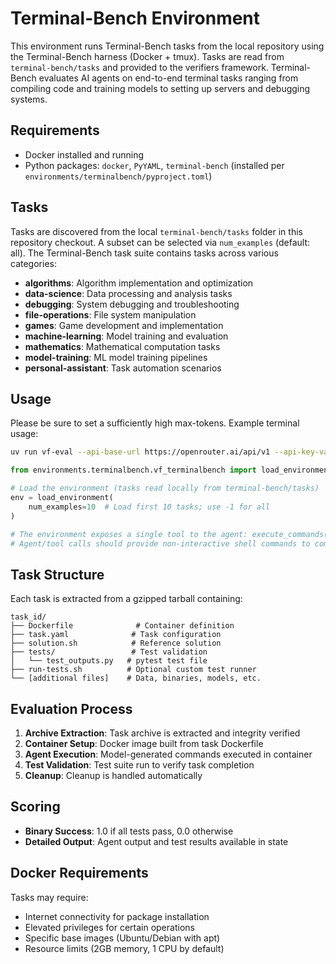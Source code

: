 # Terminal-Bench Environment

This environment runs Terminal-Bench tasks from the local repository using the Terminal-Bench harness (Docker + tmux). Tasks are read from `terminal-bench/tasks` and provided to the verifiers framework. Terminal-Bench evaluates AI agents on end-to-end terminal tasks ranging from compiling code and training models to setting up servers and debugging systems.

## Requirements

- Docker installed and running
- Python packages: `docker`, `PyYAML`, `terminal-bench` (installed per `environments/terminalbench/pyproject.toml`)

## Tasks

Tasks are discovered from the local `terminal-bench/tasks` folder in this repository checkout. A subset can be selected via `num_examples` (default: all). The Terminal-Bench task suite contains tasks across various categories:

- **algorithms**: Algorithm implementation and optimization
- **data-science**: Data processing and analysis tasks  
- **debugging**: System debugging and troubleshooting
- **file-operations**: File system manipulation
- **games**: Game development and implementation
- **machine-learning**: Model training and evaluation
- **mathematics**: Mathematical computation tasks
- **model-training**: ML model training pipelines
- **personal-assistant**: Task automation scenarios


## Usage

Please be sure to set a sufficiently high max-tokens.
Example terminal usage:
```bash
uv run vf-eval --api-base-url https://openrouter.ai/api/v1 --api-key-var OPENROUTER_API_KEY --model openai/gpt-5-mini --num-examples 10 --rollouts-per-example 1 --max-tokens 16384 environments.terminalbench.vf_terminalbench
```

```python
from environments.terminalbench.vf_terminalbench import load_environment

# Load the environment (tasks read locally from terminal-bench/tasks)
env = load_environment(
    num_examples=10  # Load first 10 tasks; use -1 for all
)

# The environment exposes a single tool to the agent: execute_commands(commands: List[str], reasoning: str = "")
# Agent/tool calls should provide non-interactive shell commands to complete the task inside the container.
```

## Task Structure

Each task is extracted from a gzipped tarball containing:

```
task_id/
├── Dockerfile              # Container definition
├── task.yaml              # Task configuration  
├── solution.sh            # Reference solution
├── tests/                 # Test validation
│   └── test_outputs.py   # pytest test file
├── run-tests.sh          # Optional custom test runner
└── [additional files]    # Data, binaries, models, etc.
```

## Evaluation Process

1. **Archive Extraction**: Task archive is extracted and integrity verified
2. **Container Setup**: Docker image built from task Dockerfile
3. **Agent Execution**: Model-generated commands executed in container
4. **Test Validation**: Test suite run to verify task completion
5. **Cleanup**: Cleanup is handled automatically

## Scoring

- **Binary Success**: 1.0 if all tests pass, 0.0 otherwise
- **Detailed Output**: Agent output and test results available in state

## Docker Requirements

Tasks may require:
- Internet connectivity for package installation
- Elevated privileges for certain operations
- Specific base images (Ubuntu/Debian with apt)
- Resource limits (2GB memory, 1 CPU by default)
